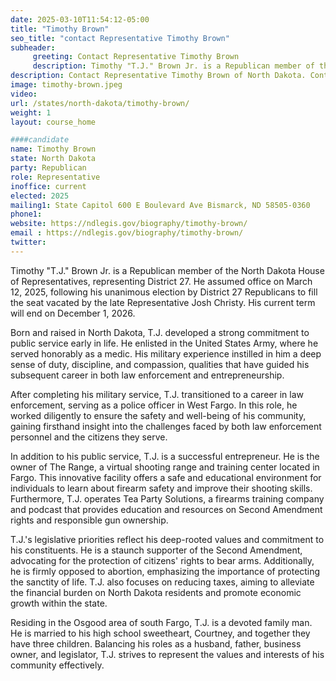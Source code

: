 ```yaml
---
date: 2025-03-10T11:54:12-05:00
title: "Timothy Brown"
seo_title: "contact Representative Timothy Brown"
subheader:
     greeting: Contact Representative Timothy Brown
     description: Timothy "T.J." Brown Jr. is a Republican member of the North Dakota House of Representatives, representing District 27. He assumed office on March 12, 2025, following his unanimous election by District 27 Republicans to fill the seat vacated by the late Representative Josh Christy. His current term will end on December 1, 2026.​
description: Contact Representative Timothy Brown of North Dakota. Contact information for Timothy Brown includes email address, phone number, and mailing address.
image: timothy-brown.jpeg
video:
url: /states/north-dakota/timothy-brown/
weight: 1
layout: course_home

####candidate
name: Timothy Brown
state: North Dakota
party: Republican
role: Representative
inoffice: current
elected: 2025
mailing1: State Capitol 600 E Boulevard Ave Bismarck, ND 58505-0360
phone1: 
website: https://ndlegis.gov/biography/timothy-brown/
email : https://ndlegis.gov/biography/timothy-brown/
twitter: 
---
```

Timothy "T.J." Brown Jr. is a Republican member of the North Dakota House of Representatives, representing District 27. He assumed office on March 12, 2025, following his unanimous election by District 27 Republicans to fill the seat vacated by the late Representative Josh Christy. His current term will end on December 1, 2026.​

Born and raised in North Dakota, T.J. developed a strong commitment to public service early in life. He enlisted in the United States Army, where he served honorably as a medic. His military experience instilled in him a deep sense of duty, discipline, and compassion, qualities that have guided his subsequent career in both law enforcement and entrepreneurship.​

After completing his military service, T.J. transitioned to a career in law enforcement, serving as a police officer in West Fargo. In this role, he worked diligently to ensure the safety and well-being of his community, gaining firsthand insight into the challenges faced by both law enforcement personnel and the citizens they serve.​

In addition to his public service, T.J. is a successful entrepreneur. He is the owner of The Range, a virtual shooting range and training center located in Fargo. This innovative facility offers a safe and educational environment for individuals to learn about firearm safety and improve their shooting skills. Furthermore, T.J. operates Tea Party Solutions, a firearms training company and podcast that provides education and resources on Second Amendment rights and responsible gun ownership.​

T.J.'s legislative priorities reflect his deep-rooted values and commitment to his constituents. He is a staunch supporter of the Second Amendment, advocating for the protection of citizens' rights to bear arms. Additionally, he is firmly opposed to abortion, emphasizing the importance of protecting the sanctity of life. T.J. also focuses on reducing taxes, aiming to alleviate the financial burden on North Dakota residents and promote economic growth within the state.​

Residing in the Osgood area of south Fargo, T.J. is a devoted family man. He is married to his high school sweetheart, Courtney, and together they have three children. Balancing his roles as a husband, father, business owner, and legislator, T.J. strives to represent the values and interests of his community effectively.
